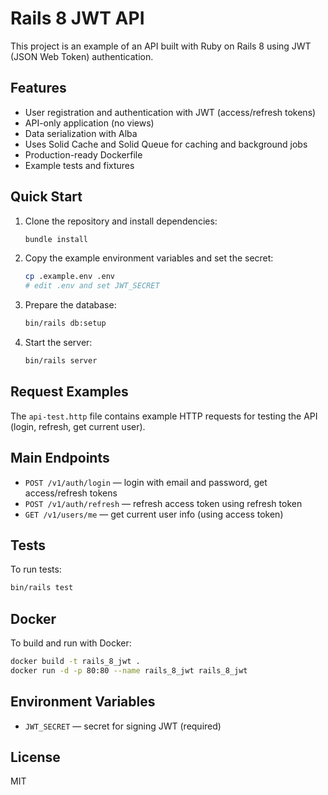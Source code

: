 # Rails 8 JWT API

This project is an example of an API built with Ruby on Rails 8 using JWT (JSON Web Token) authentication.

## Features

- User registration and authentication with JWT (access/refresh tokens)
- API-only application (no views)
- Data serialization with Alba
- Uses Solid Cache and Solid Queue for caching and background jobs
- Production-ready Dockerfile
- Example tests and fixtures

## Quick Start

1. Clone the repository and install dependencies:
   ```sh
   bundle install
   ```

2. Copy the example environment variables and set the secret:
   ```sh
   cp .example.env .env
   # edit .env and set JWT_SECRET
   ```

3. Prepare the database:
   ```sh
   bin/rails db:setup
   ```

4. Start the server:
   ```sh
   bin/rails server
   ```

## Request Examples

The `api-test.http` file contains example HTTP requests for testing the API (login, refresh, get current user).

## Main Endpoints

- `POST /v1/auth/login` — login with email and password, get access/refresh tokens
- `POST /v1/auth/refresh` — refresh access token using refresh token
- `GET /v1/users/me` — get current user info (using access token)

## Tests

To run tests:
```sh
bin/rails test
```

## Docker

To build and run with Docker:
```sh
docker build -t rails_8_jwt .
docker run -d -p 80:80 --name rails_8_jwt rails_8_jwt
```

## Environment Variables

- `JWT_SECRET` — secret for signing JWT (required)

## License

MIT
